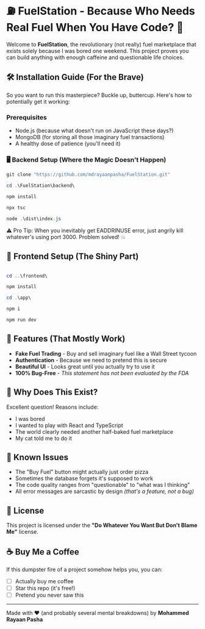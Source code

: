 # ⛽ FuelStation - Because Who Needs Real Fuel When You Have Code? 🚀

Welcome to **FuelStation**, the revolutionary (not really) fuel marketplace that exists solely because I was bored one weekend. This project proves you can build anything with enough caffeine and questionable life choices. 


## 🛠️ Installation Guide (For the Brave)

So you want to run this masterpiece? Buckle up, buttercup. Here's how to potentially get it working:

### Prerequisites
- Node.js (because what doesn't run on JavaScript these days?)
- MongoDB (for storing all those imaginary fuel transactions)
- A healthy dose of patience (you'll need it)

### 🖥️ Backend Setup (Where the Magic Doesn't Happen)

```powershell
git clone "https://github.com/mdrayaanpasha/FuelStation.git"

cd .\FuelStation\backend\

npm install

npx tsc

node .\dist\index.js

```
⚠️ Pro Tip: When you inevitably get EADDRINUSE error, just angrily kill whatever's using port 3000. Problem solved! 💥


## 💅 Frontend Setup (The Shiny Part)
```powershell

cd ..\frontend\

npm install

cd .\app\

npm i

npm run dev


```

## 🎉 Features (That Mostly Work)

- **Fake Fuel Trading** - Buy and sell imaginary fuel like a Wall Street tycoon  
- **Authentication** - Because we need to pretend this is secure  
- **Beautiful UI** - Looks great until you actually try to use it  
- **100% Bug-Free** - *This statement has not been evaluated by the FDA*  

## 🤔 Why Does This Exist?

Excellent question! Reasons include:  
- I was bored  
- I wanted to play with React and TypeScript  
- The world clearly needed another half-baked fuel marketplace  
- My cat told me to do it  

## 🚨 Known Issues

- The "Buy Fuel" button might actually just order pizza  
- Sometimes the database forgets it's supposed to work  
- The code quality ranges from "questionable" to "what was I thinking"  
- All error messages are sarcastic by design *(that's a feature, not a bug)*  

## 📜 License

This project is licensed under the **"Do Whatever You Want But Don't Blame Me"** license.  

## ☕ Buy Me a Coffee

If this dumpster fire of a project somehow helps you, you can:  
- [ ] Actually buy me coffee  
- [ ] Star this repo (it's free!)  
- [ ] Pretend you never saw this  

---

Made with ❤️ (and probably several mental breakdowns) by **Mohammed Rayaan Pasha**
